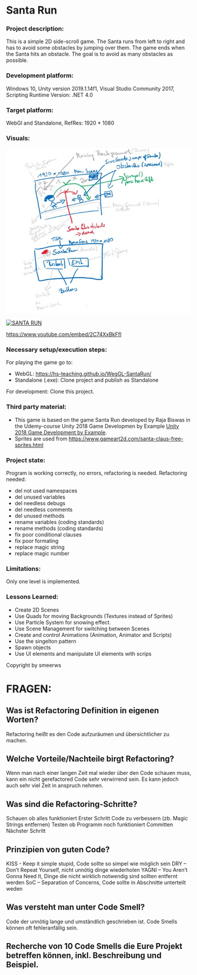 # Santa Run

### Project description: 
This is a simple 2D side-scroll game. The Santa runs from left to right and has to avoid some obstacles by jumping over them.
The game ends when the Santa hits an obstacle.  The goal is to avoid as many obstacles as possible.

### Development platform: 
Windows 10, Unity version 2019.1.14f1, Visual Studio Community 2017, Scripting Runtime Version: .NET 4.0

### Target platform: 
WebGl and Standalone, RefRes: 1920 * 1080


### Visuals: 
<div>
<img src = "./Screenshots/sketch-SantaRun.JPG" width = "500">
</div>

[![SANTA RUN](https://i9.ytimg.com/vi/2C74XxBkFfI/mq1.jpg?sqp=CNWnze8F&rs=AOn4CLBrmO-tJ3gQ2BNeMxvrmQcsIhhcgQ)](https://www.youtube.com/embed/2C74XxBkFfI "Santa RUN")

https://www.youtube.com/embed/2C74XxBkFfI

### Necessary setup/execution steps: 
For playing the game go to: 
* WebGL: https://hs-teaching.github.io/WegGL-SantaRun/
* Standalone (.exe): Clone project and publish as Standalone

For development: Clone this project. 

### Third party material: 
* This game is based on the game Santa Run developed by Raja Biswas in the Udemy-course Unity 2018 Game Developmen by Example 
[Unity 2018 Game Development by Example](https://www.udemy.com/course/unity-2d-game-development-by-example/).
* Sprites are used from https://www.gameart2d.com/santa-claus-free-sprites.html


### Project state: 
Program is working correctly, no errors, refactoring is needed.
Refactoring needed: 
* del not used namespaces
* del unused variables
* del needless debugs
* del needless comments
* del unused methods
* rename variables (coding standards)
* rename methods (coding standards)
* fix poor conditional clauses
* fix poor formating
* replace magic string
* replace magic number

### Limitations: 
Only one level is implemented. 

### Lessons Learned: 
* Create 2D Scenes
* Use Quads for moving Backgrounds (Textures instead of Sprites)
* Use Particle System for snowing effect.
* Use Scene Management for switching between Scenes
* Create and control Animations (Animation, Animator and Scripts)
* Use the singelton pattern
* Spawn objects
* Use UI elements and manipulate UI elements with scrips


Copyright by smeerws

# FRAGEN:
## Was ist Refactoring Definition in eigenen Worten?

Refactoring heißt es den Code aufzuräumen und übersichtlicher zu machen.


## Welche Vorteile/Nachteile birgt Refactoring?

Wenn man nach einer langen Zeit mal wieder über den Code schauen muss, kann ein nicht gerefactored Code
sehr verwirrend sein. Es kann jedoch auch sehr viel Zeit in anspruch nehmen.

## Was sind die Refactoring-Schritte?

Schauen ob alles funktioniert
Erster Schritt Code zu verbessern (zb. Magic Strings entfernen)
Testen ob Programm noch funktioniert
Committen
Nächster Schritt

## Prinzipien von guten Code?

KISS - Keep it simple stupid, Code sollte so simpel wie möglich sein 
DRY – Don’t Repeat Yourself, nicht unnötig dinge wiederholen
YAGNI – You Aren’t Gonna Need It, Dinge die nicht wirklich notwendig sind sollten entfernt werden
SoC – Separation of Concerns, Code sollte in Abschnitte unterteilt weden


## Was versteht man unter Code Smell?

Code der unnötig lange und umständlich geschrieben ist. Code Smells können oft fehleranfällig sein.

## Recherche von 10 Code Smells die Eure Projekt betreffen können, inkl. Beschreibung und Beispiel.
